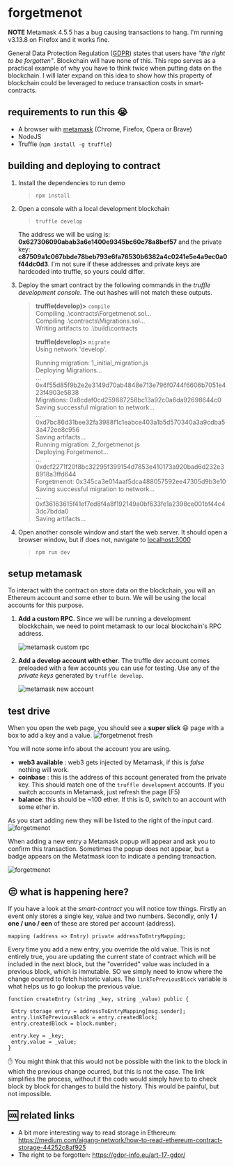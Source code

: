 # forgetmenot

**NOTE** Metamask 4.5.5 has a bug causing transactions to hang. I'm running v3.13.8 on Firefox and it works fine.  

General Data Protection Regulation ([GDPR](https://gdpr-info.eu/art-17-gdpr/)) states that users have *"the right to be forgotten"*. Blockchain will have none of this. This repo serves as a practical example of why you have to think twice when putting data on the blockchain. I will later expand on this idea to show how this property of blockchain could be leveraged to reduce transaction costs in smart-contracts.

## requirements to run this :sob:
* A browser with [metamask](https://metamask.io/) (Chrome, Firefox, Opera or Brave)
* NodeJS
* Truffle (`npm install -g truffle`)

## building and deploying to contract
1. Install the dependencies to run demo 
	>`npm install`

2. Open a console with a local development blockchain
	>`truffle develop`
	
	The address we will be using is: **0x627306090abab3a6e1400e9345bc60c78a8bef57**
	and the private key: **c87509a1c067bbde78beb793e6fa76530b6382a4c0241e5e4a9ec0a0f44dc0d3**. I'm not sure if these addresses and private keys are hardcoded into truffle, so yours could differ.

3. Deploy the smart contract by the following commands in the *truffle development console*. The out hashes will not match these outputs.
	> **truffle(develop)>** `compile`  
	> Compiling .\contracts\Forgetmenot.sol...  
	> Compiling .\contracts\Migrations.sol...  
	> Writing artifacts to .\build\contracts  
	>  
	> **truffle(develop)>** `migrate`  
	> Using network 'develop'.  
	>   
	> Running migration: 1_initial_migration.js  
	>   Deploying Migrations...  
	>   ... 0x4f55d85f9b2e2e3149d70ab4848e713e796f0744f6606b7051e423f4903e5838  
	>   Migrations: 0x8cdaf0cd259887258bc13a92c0a6da92698644c0  
	> Saving successful migration to network...  
	>   ... 0xd7bc86d31bee32fa3988f1c1eabce403a1b5d570340a3a9cdba53a472ee8c956  
	> Saving artifacts...  
	> Running migration: 2_forgetmenot.js  
	>   Deploying Forgetmenot...  
	>   ... 0xdcf2271f20f8bc32295f399154d7853e410173a920bad6d232e38918a3ffd644  
	>   Forgetmenot: 0x345ca3e014aaf5dca488057592ee47305d9b3e10  
	> Saving successful migration to network...  
	>   ... 0xf36163615f41ef7ed8f4a8f192149a0bf633fe1a2398ce001bf44c43dc7bdda0  
	> Saving artifacts...  

4. Open another console window and start the web server. It should open a browser window, but if does not, navigate to [localhost:3000](http://localhost:3000)
	> `npm run dev`

## setup metamask

To interact with the contract on store data on the blockchain, you will an Ethereum account and some ether to burn. We will be using the local accounts for this purpose.

1. **Add a custom RPC**. Since we will be running a development blockkchain, we need to point metamask to our local blockchain's RPC address.

	![metamask custom rpc](./README/metamask_custom_rpc.png?raw=true)

2. **Add a develop account with ether**. The truffle dev account comes preloaded with a few accounts you can use for testing. Use any of the *private keys* generated by `truffle develop`.

	![metamask new account](./README/metamask_new_account.png?raw=true)
	

## test drive
When you open the web page, you should see a **super slick** :laughing: page with a box to add a key and a value.
![forgetmenot fresh](./README/forgetmenot_fresh.png?raw=true)

You will note some info about the account you are using.
* **web3 available** : web3 gets injected by Metamask, if this is *false* nothing will work.
* **coinbase** : this is the address of this account generated from the private key. This should match one of the `truffle development` accounts. If you switch accounts in Metamask, just refresh the page (F5)
* **balance**: this should be ~100 ether. If this is 0, switch to an account with some ether in.
 
As you start adding new they will be listed to the right of the input card.
![forgetmenot](./README/forgetmenot.png?raw=true)

When adding a new entry a Metamask popup will appear and ask you to confirm this transaction. Sometimes the popup does not appear, but a badge appears on the Metatmask icon to indicate a pending transaction.

![forgetmenot](./README/metamask_pending.png?raw=true)

## :unamused: what is happening here?
If you have a look at the *smart-contract* you will notice tow things. Firstly an event only stores a single key, value and two numbers. Secondly, only **1 / one / uno / een** of these are stored per account (address).

```
mapping (address => Entry) private addressToEntryMapping;
```

Every time you add a new entry, you override the old value. This is not entirely true, you are updating the current state of contract which will be included in the next block, but the "overrided" value was included in a previous block, which is immutable. SO we simply need to know where the change ocurred to fetch historic values. The `linkToPreviousBlock` variable is what helps us to go lookup the previous value.

```
function createEntry (string _key, string _value) public {

 Entry storage entry = addressToEntryMapping[msg.sender];
 entry.linkToPreviousBlock = entry.createdBlock;
 entry.createdBlock = block.number;

 entry.key = _key;
 entry.value = _value;
} 
```

:hand: You might think that this would not be possible with the link to the block in which the previous change ocurred, but this is not the case. The link simplifies the process, without it the code would simply have to to check block by block for changes to build the history. This would be painful, but not impossible.

## :cool: related links
* A bit more interesting way to read storage in Ethereum: https://medium.com/aigang-network/how-to-read-ethereum-contract-storage-44252c8af925
* The right to be forgotten: https://gdpr-info.eu/art-17-gdpr/

